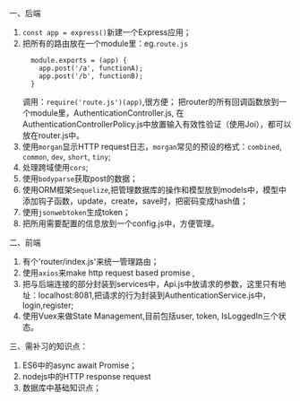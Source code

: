 一、后端
1. `const app = express()`新建一个Express应用；
2. 把所有的路由放在一个module里：eg.`route.js`
    ```
      module.exports = (app) {
        app.post('/a', functionA);
        app.post('/b', functionB);
      }
    ```
    调用：`require('route.js')(app)`,很方便；
    把router的所有回调函数放到一个module里，AuthenticationController.js,
    在AuthenticationControllerPolicy.js中放置输入有效性验证（使用Joi），都可以放在router.js中。
3. 使用`morgan`显示HTTP request日志，`morgan`常见的预设的格式：`combined`, `common`, `dev`, `short`, `tiny`;
4. 处理跨域使用`cors`;
5. 使用`bodyparse`获取post的数据；
6. 使用ORM框架`Sequelize`,把管理数据库的操作和模型放到models中，模型中添加钩子函数，update，create，save时，把密码变成hash值；
7. 使用`jsonwebtoken`生成token；
8. 把所用需要配置的信息放到一个config.js中，方便管理。

二、前端
1. 有个'router/index.js'来统一管理路由；
2. 使用`axios`来make http request based promise ,
3. 把与后端连接的部分封装到services中，Api.js中放请求的参数，这里只有地址：localhost:8081,把请求的行为封装到AuthenticationService.js中，login,register;
4. 使用Vuex来做State Management,目前包括user, token, IsLoggedIn三个状态。

三、需补习的知识点：
1. ES6中的async await Promise；
2. nodejs中的HTTP response request
3. 数据库中基础知识点；